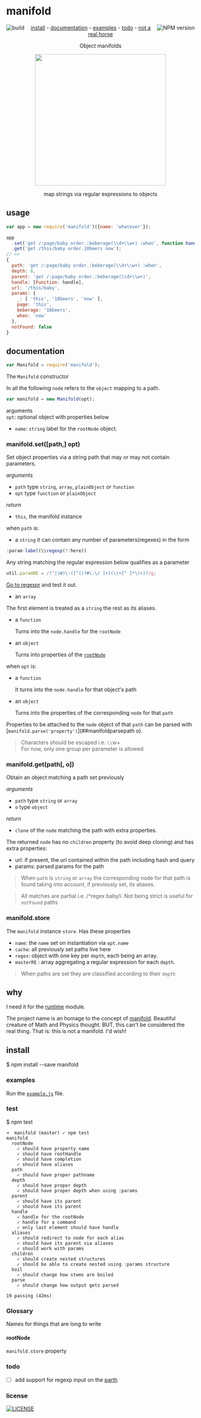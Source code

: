 # manifold

[<img alt="build" src="http://img.shields.io/travis/stringparser/manifold/master.svg?style=flat-square" align="left"/>](https://travis-ci.org/stringparser/manifold/builds)
[<img alt="NPM version" src="http://img.shields.io/npm/v/manifold.svg?style=flat-square" align="right"/>](http://www.npmjs.org/package/manifold)
<p align="center">
  <a href="#install">install</a> -
  <a href="#documentation">documentation</a> -
  <a href="#examples">examples</a> -
  <a href="#todo">todo</a> -
  <a href="#why">not a real horse</a>
</p>

<p align="center">Object manifolds</p>
</p>
<p align="center">
  <a href="http://en.wikipedia.org/wiki/Lie_group">
    <img height=350 src="http://upload.wikimedia.org/wikipedia/commons/thumb/1/14/E8Petrie.svg/270px-E8Petrie.svg.png"/>
  </a>
  <p align="center">map strings via regular expressions to objects<p>
</p>

## usage

```js
var app = new require('manifold')({name: 'whatever'});

app
  .set('get /:page/baby order.:beberage(\\d+\\w+) :when', function handle(){})
  .get('get /this/baby order.10beers now');
// =>
{
  path: 'get /:page/baby order.:beberage(\\d+\\w+) :when',
  depth: 6,
  parent: 'get /:page/baby order.:beberage(\\d+\\w+)',
  handle: [Function: handle],
  url: '/this/baby',
  params: {
    _: [ 'this', '10beers', 'now' ],
    page: 'this',
    beberage: '10beers',
    when: 'now'
  },
  notFound: false
}
```

## documentation

````js
var Manifold = require('manifold');
````
The `Manifold` constructor

In all the following `node` refers to the `object` mapping to a path.

```js
var manifold = new Manifold(opt);
```

arguments <br>
`opt`: optional object with properties below
  - `name`: `string` label for the `rootNode` object.

### manifold.set([path,] opt)

Set object properties via a string path that may or may not contain parameters.

_arguments_
- `path` type `string`, `array`, `plainObject` or `function`
- `opt` type `function` or `plainObject`

_return_
- `this`, the manifold instance

when `path` is:
 - a `string` it can contain any number of parameters(regexes) in the form
  ```js
  :param-label(\\regexp(?:here))
  ```
  Any string matching the regular expression below qualifies as a parameter

  ````js
  util.paramRE = /(^|\W)\:([^()?#\.\/ ]+)(\(+[^ ]*\)+)?/g;
  ````
  [Go to regexpr](http://regexr.com/) and test it out.

 - an `array`

  The first element is treated as a `string` the rest as its aliases.

 - a `function`

   Turns into the `node.handle` for the `rootNode`

 - an `object`

   Turns into properties of the [`rootNode`](#rootNode)

when `opt` is:
 - a `function`

   It turns into the `node.handle` for that object's path

 - an `object`

   Turns into the properties of the corresponding `node` for that `path`


Properties to be attached to the `node` object of that `path` can be parsed with [`manifold.parse('property')`](##manifoldparsepath o).

> Characters should be escaped i.e. `\\`w+ <br>
> For now, only one group per parameter is allowed

### manifold.get(path[, o])

Obtain an object matching a path set previously

_arguments_
- `path` type `string` or `array`
- `o` type `object`

_return_
 - `clone` of the `node` matching the path with extra properties.

The returned `node` has no `children` property (to avoid deep cloning)
and has extra properties:
 - url: if present, the url contained within the path including hash and query
 - params: parsed params for the path

> When `path` is `string` or `array` the corresponding node for that path is found taking into account, if previously set, its aliases.

> All matches are partial i.e. /^regex baby/i. Not being strict is useful for `notFound` paths

### manifold.store

The `manifold` instance `store`. Has these properties
- `name`: the `name` set on instantiation via `opt.name`
- `cache`: all previously set paths live here
- `regex`: object with one key per `depth`, each being an array.
- `masterRE` : array aggregating a regular expression for each `depth`.

> When paths are set they are classified according to their `depth`

## why

I need it for the [runtime](https://github.com/stringparser/runtime) module.

The project name is an homage to the concept of  [manifold](http://en.wikipedia.org/wiki/Manifold). Beautiful creature of Math and Physics thought. BUT, this can't be considered the real thing. That is: this is not a manifold. I'd wish!

## install

$ npm install --save manifold

### examples
Run the [`example.js`](example.js) file.

### test

$ npm test

```
➜  manifold (master) ✓ npm test
manifold
  rootNode
    ✓ should have property name  
    ✓ should have rootHandle
    ✓ should have completion
    ✓ should have aliases
  path
    ✓ should have proper pathname
  depth
    ✓ should have proper depth
    ✓ should have proper depth when using :params
  parent
    ✓ should have its parent
    ✓ should have its parent
  handle
    ✓ handle for the rootNode
    ✓ handle for a command
    ✓ only last element should have handle
  aliases
    ✓ should redirect to node for each alias
    ✓ should have its parent via aliases
    ✓ should work with params
  children
    ✓ should create nested structures
    ✓ should be able to create nested using :params structure
  boil
    ✓ should change how stems are boiled
  parse
    ✓ should change how output gets parsed

19 passing (42ms)
```

### Glossary

 Names for things that are long to write

#### rootNode

 `manifold.store` property

### todo

- [ ] add support for regexp input on the [parth](https://github.com/stringparser/parth)

### license

[<img alt="LICENSE" src="http://img.shields.io/npm/l/manifold.svg?style=flat-square"/>](http://opensource.org/licenses/MIT)
